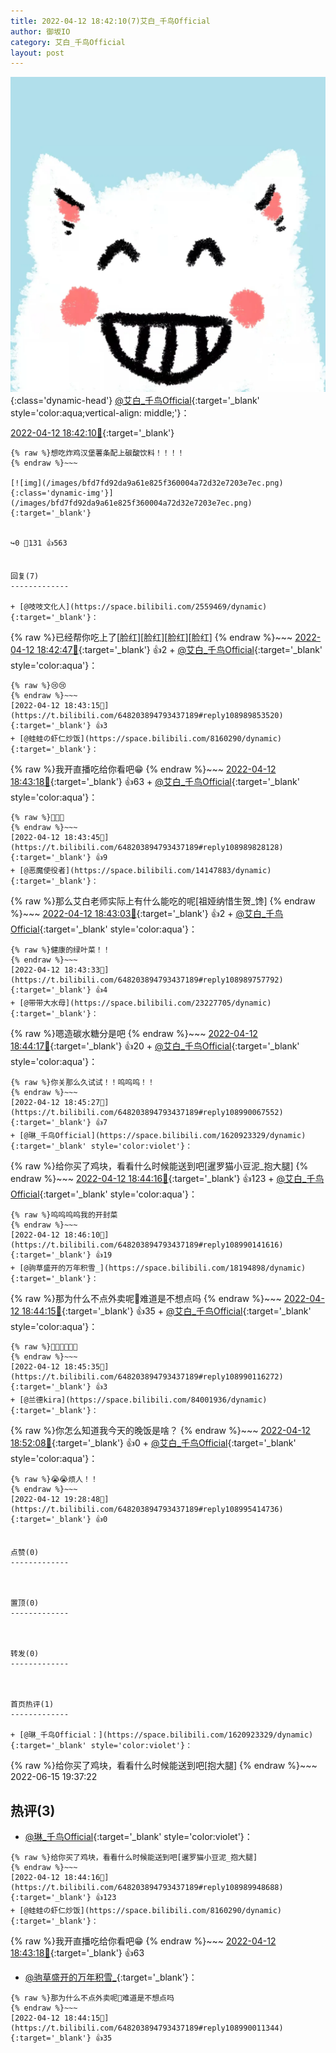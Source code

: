 ```yaml
---
title: 2022-04-12 18:42:10(7)艾白_千鸟Official
author: 御坂IO
category: 艾白_千鸟Official
layout: post
---
```


![img](/images/9ae8b9445fd0665cc014d9080156a45271be73c6.jpg){:class='dynamic-head'}
[@艾白_千鸟Official](https://space.bilibili.com/334537711/dynamic){:target='_blank' style='color:aqua;vertical-align: middle;'}：

[2022-04-12 18:42:10🔗](https://t.bilibili.com/648203894793437189){:target='_blank'}

~~~
{% raw %}想吃炸鸡汉堡薯条配上碳酸饮料！！！！
{% endraw %}~~~

[![img](/images/bfd7fd92da9a61e825f360004a72d32e7203e7ec.png){:class='dynamic-img'}](/images/bfd7fd92da9a61e825f360004a72d32e7203e7ec.png){:target='_blank'}


↪️0 💬131 👍563


回复(7)
-------------

+ [@吱吱文化人](https://space.bilibili.com/2559469/dynamic){:target='_blank'}：
~~~
{% raw %}已经帮你吃上了[脸红][脸红][脸红][脸红]
{% endraw %}~~~
[2022-04-12 18:42:47🔗](https://t.bilibili.com/648203894793437189#reply108989724544){:target='_blank'} 👍2
    + [@艾白_千鸟Official](https://space.bilibili.com/334537711/dynamic){:target='_blank' style='color:aqua'}：
~~~
{% raw %}😢😢
{% endraw %}~~~
[2022-04-12 18:43:15🔗](https://t.bilibili.com/648203894793437189#reply108989853520){:target='_blank'} 👍3
+ [@蛙蛙の虾仁炒饭](https://space.bilibili.com/8160290/dynamic){:target='_blank'}：
~~~
{% raw %}我开直播吃给你看吧😁
{% endraw %}~~~
[2022-04-12 18:43:18🔗](https://t.bilibili.com/648203894793437189#reply108989808672){:target='_blank'} 👍63
    + [@艾白_千鸟Official](https://space.bilibili.com/334537711/dynamic){:target='_blank' style='color:aqua'}：
~~~
{% raw %}🤤🤤🤤
{% endraw %}~~~
[2022-04-12 18:43:45🔗](https://t.bilibili.com/648203894793437189#reply108989828128){:target='_blank'} 👍9
+ [@恶魔使役者](https://space.bilibili.com/14147883/dynamic){:target='_blank'}：
~~~
{% raw %}那么艾白老师实际上有什么能吃的呢[祖娅纳惜生贺_馋]
{% endraw %}~~~
[2022-04-12 18:43:03🔗](https://t.bilibili.com/648203894793437189#reply108989844192){:target='_blank'} 👍2
    + [@艾白_千鸟Official](https://space.bilibili.com/334537711/dynamic){:target='_blank' style='color:aqua'}：
~~~
{% raw %}健康的绿叶菜！！
{% endraw %}~~~
[2022-04-12 18:43:33🔗](https://t.bilibili.com/648203894793437189#reply108989757792){:target='_blank'} 👍4
+ [@带带大水母](https://space.bilibili.com/23227705/dynamic){:target='_blank'}：
~~~
{% raw %}嗯造碳水糖分是吧
{% endraw %}~~~
[2022-04-12 18:44:17🔗](https://t.bilibili.com/648203894793437189#reply108989900496){:target='_blank'} 👍20
    + [@艾白_千鸟Official](https://space.bilibili.com/334537711/dynamic){:target='_blank' style='color:aqua'}：
~~~
{% raw %}你关那么久试试！！呜呜呜！！
{% endraw %}~~~
[2022-04-12 18:45:27🔗](https://t.bilibili.com/648203894793437189#reply108990067552){:target='_blank'} 👍7
+ [@琳_千鸟Official](https://space.bilibili.com/1620923329/dynamic){:target='_blank' style='color:violet'}：
~~~
{% raw %}给你买了鸡块，看看什么时候能送到吧[暹罗猫小豆泥_抱大腿]
{% endraw %}~~~
[2022-04-12 18:44:16🔗](https://t.bilibili.com/648203894793437189#reply108989948688){:target='_blank'} 👍123
    + [@艾白_千鸟Official](https://space.bilibili.com/334537711/dynamic){:target='_blank' style='color:aqua'}：
~~~
{% raw %}呜呜呜呜我的开封菜
{% endraw %}~~~
[2022-04-12 18:46:10🔗](https://t.bilibili.com/648203894793437189#reply108990141616){:target='_blank'} 👍19
+ [@驹草盛开的万年积雪_](https://space.bilibili.com/18194898/dynamic){:target='_blank'}：
~~~
{% raw %}那为什么不点外卖呢🤔难道是不想点吗
{% endraw %}~~~
[2022-04-12 18:44:15🔗](https://t.bilibili.com/648203894793437189#reply108990011344){:target='_blank'} 👍35
    + [@艾白_千鸟Official](https://space.bilibili.com/334537711/dynamic){:target='_blank' style='color:aqua'}：
~~~
{% raw %}👊🏻👊🏻👊🏻
{% endraw %}~~~
[2022-04-12 18:45:35🔗](https://t.bilibili.com/648203894793437189#reply108990116272){:target='_blank'} 👍3
+ [@兰德kira](https://space.bilibili.com/84001936/dynamic){:target='_blank'}：
~~~
{% raw %}你怎么知道我今天的晚饭是啥？
{% endraw %}~~~
[2022-04-12 18:52:08🔗](https://t.bilibili.com/648203894793437189#reply108990996992){:target='_blank'} 👍0
    + [@艾白_千鸟Official](https://space.bilibili.com/334537711/dynamic){:target='_blank' style='color:aqua'}：
~~~
{% raw %}😭😭烦人！！
{% endraw %}~~~
[2022-04-12 19:28:48🔗](https://t.bilibili.com/648203894793437189#reply108995414736){:target='_blank'} 👍0


点赞(0)
-------------



置顶(0)
-------------



转发(0)
-------------



首页热评(1)
-------------

+ [@琳_千鸟Official：](https://space.bilibili.com/1620923329/dynamic){:target='_blank' style='color:violet'}：
~~~
{% raw %}给你买了鸡块，看看什么时候能送到吧[抱大腿]
{% endraw %}~~~
2022-06-15 19:37:22


热评(3)
-------------

+ [@琳_千鸟Official](https://space.bilibili.com/1620923329/dynamic){:target='_blank' style='color:violet'}：
~~~
{% raw %}给你买了鸡块，看看什么时候能送到吧[暹罗猫小豆泥_抱大腿]
{% endraw %}~~~
[2022-04-12 18:44:16🔗](https://t.bilibili.com/648203894793437189#reply108989948688){:target='_blank'} 👍123
+ [@蛙蛙の虾仁炒饭](https://space.bilibili.com/8160290/dynamic){:target='_blank'}：
~~~
{% raw %}我开直播吃给你看吧😁
{% endraw %}~~~
[2022-04-12 18:43:18🔗](https://t.bilibili.com/648203894793437189#reply108989808672){:target='_blank'} 👍63
+ [@驹草盛开的万年积雪_](https://space.bilibili.com/18194898/dynamic){:target='_blank'}：
~~~
{% raw %}那为什么不点外卖呢🤔难道是不想点吗
{% endraw %}~~~
[2022-04-12 18:44:15🔗](https://t.bilibili.com/648203894793437189#reply108990011344){:target='_blank'} 👍35


